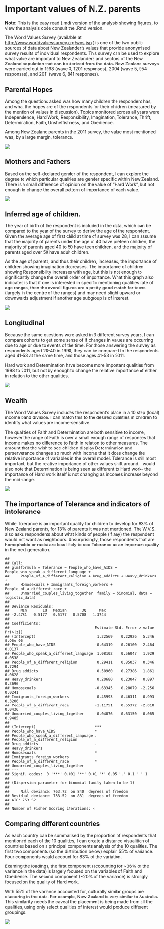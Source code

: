 Important values of N.Z. parents
================

**Note**: This is the easy read (.md) version of the analysis showing
figures, to view the analysis code consult the .Rmd version.

The World Values Survey (available at
<http://www.worldvaluessurvey.org/wvs.jsp> ) is one of the two public
sources of data about New Zealander’s values that provide anonymised
survey results of individual respondents. This survey can be used to
explore what value are important to New Zealanders and sectors of the
New Zealand population that can be derived from the data. New Zealand
surveys were carried out in 1998 (wave 3, 1201 responses), 2004 (wave 5,
954 responses), and 2011 (wave 6, 841 responses).

## Parental Hopes

Among the questions asked was how many children the respondent has, and
what the hopes are of the respondents for their children (measured by
the mention of values in discussion). Topics monitored across all years
were Independence, Hard Work, Responsibility, Imagination, Tolerance,
Thrift, Determination, Faith, Unshelfishness, and Obedience.

Among New Zealand parents in the 2011 survey, the value most mentioned
was, by a large margin, tolerance.

![](README_files/figure-gfm/unnamed-chunk-1-1.png)<!-- -->

## Mothers and Fathers

Based on the self-declared gender of the respondent, I can explore the
degree to which particular qualities are gender specific within New
Zealand. There is a small difference of opinion on the value of “Hard
Work”, but not enough to change the overall pattern of importance of
each value.

![](README_files/figure-gfm/unnamed-chunk-2-1.png)<!-- -->

## Inferred age of children.

The year of birth of the respondent is included in the data, which can
be compared to the year of the survey to derive the age of the
respondent. Given the average age of first child at time of survey was
28, I can assume that the majority of parents under the age of 40 have
preteen children, the majority of parents aged 40 to 50 have teen
children, and the majority of parents aged over 50 have adult children.

As the age of parents, and thus their children, increases, the
importance of children showing imagination decreases. The importance of
children showing Responsibility increases with age, but this is not
enough to significantly change the overall order of importance. What
this graph also indicates is that if one is interested in specific
mentioning qualities rate of age ranges, then the overall figures are a
pretty good match for teens (largely in the centre of the ranges) and
may need slight upward or downwards adjustment if another age subgroup
is of interest.

![](README_files/figure-gfm/unnamed-chunk-3-1.png)<!-- -->

## Longitudinal

Because the same questions were asked in 3 different survey years, I can
compare cohorts to get some sense of if changes in values are occurring
due to age or due to events of the time. For those answering the survey
as respondents aged 28-40 in 1998, they can be compared to the
respondents aged 41-53 at the same time, and those ages 41-53 in 2011.

Hard work and Determination have become more important qualities from
1998 to 2011, but not by enough to change the relative importance of
either in relation to the other qualities.

![](README_files/figure-gfm/unnamed-chunk-4-1.png)<!-- -->

## Wealth

The World Values Survey includes the respondent’s place in a 10 step
(local) income band division. I can match this to the desired qualities
in children to identify what values are income-sensitive.

The qualities of Faith and Determination are both sensitive to income,
however the range of Faith is over a small enough range of responses
that income makes no difference to Faith in relation to other measures.
The amount that the wish to see children display Determination and
perserverance changes so much with income that it does change the
relative importance of variables in the overall model. Tolerance is
still most important, but the relative importance of other values shift
around. I would also note that Determination is being seen as different
to Hard work- the importance of Hard work itself is not changing as
incomes increase beyond the mid-range.

![](README_files/figure-gfm/unnamed-chunk-5-1.png)<!-- -->

## The importance of Tolerance and indicators of intolerance

While Tolerance is an important quality for children to develop for 83%
of New Zealand parents, for 13% of parents it was not mentioned. The
W.V.S. also asks respondents about what kinds of people (if any) the
respondent would not want as neighbours. Unsurprisingly, those
respondents that are homophobic or racist are less likely to see
Tolerance as an important quality in the next generation.

    ## 
    ## Call:
    ## glm(formula = Tolerance ~ People_who_have_AIDS + People_who_speak_a_different_language + 
    ##     People_of_a_different_religion + Drug_addicts + Heavy_drinkers + 
    ##     Homosexuals + Immigrants_foreign_workers + People_of_a_different_race + 
    ##     Unmarried_couples_living_together, family = binomial, data = logistic_data)
    ## 
    ## Deviance Residuals: 
    ##     Min       1Q   Median       3Q      Max  
    ## -2.4781   0.5177   0.5177   0.5708   1.3744  
    ## 
    ## Coefficients:
    ##                                       Estimate Std. Error z value Pr(>|z|)
    ## (Intercept)                            1.22569    0.22926   5.346 8.98e-08
    ## People_who_have_AIDS                  -0.64319    0.26100  -2.464   0.0137
    ## People_who_speak_a_different_language  1.08102    0.56047   1.929   0.0538
    ## People_of_a_different_religion         0.29411    0.85037   0.346   0.7294
    ## Drug_addicts                           0.50960    0.27386   1.861   0.0628
    ## Heavy_drinkers                         0.20680    0.23047   0.897   0.3696
    ## Homosexuals                           -0.63345    0.28079  -2.256   0.0241
    ## Immigrants_foreign_workers             0.45993    0.46311   0.993   0.3206
    ## People_of_a_different_race            -1.11751    0.55372  -2.018   0.0436
    ## Unmarried_couples_living_together     -0.04076    0.63150  -0.065   0.9485
    ##                                          
    ## (Intercept)                           ***
    ## People_who_have_AIDS                  *  
    ## People_who_speak_a_different_language .  
    ## People_of_a_different_religion           
    ## Drug_addicts                          .  
    ## Heavy_drinkers                           
    ## Homosexuals                           *  
    ## Immigrants_foreign_workers               
    ## People_of_a_different_race            *  
    ## Unmarried_couples_living_together        
    ## ---
    ## Signif. codes:  0 '***' 0.001 '**' 0.01 '*' 0.05 '.' 0.1 ' ' 1
    ## 
    ## (Dispersion parameter for binomial family taken to be 1)
    ## 
    ##     Null deviance: 763.72  on 840  degrees of freedom
    ## Residual deviance: 733.52  on 831  degrees of freedom
    ## AIC: 753.52
    ## 
    ## Number of Fisher Scoring iterations: 4

## Comparing different countries

As each country can be summarised by the proportion of respondents that
mentioned each of the 10 qualities, I can create a distance visualition
of countries based on a principal components analysis of the 10
qualities. The first two components (so the distribution below) explain
55% of variance. Four components would account for 83% of the variation.

Examing the loadings, the first component (accounting for ~36% of the
variance in the data) is largely focused on the variables of Faith and
Obedience. The second component (~20% of the variance) is strongly
focused on the quality of Hard work.

With 55% of the variance accounted for, culturally similar groups are
clustering in the data. For example, New Zealand is very similar to
Australia. This similarity needs the caveat the placement is being made
from all the qualities, using only select qualities of interest would
produce different groupings.

![](README_files/figure-gfm/unnamed-chunk-7-1.png)<!-- -->
